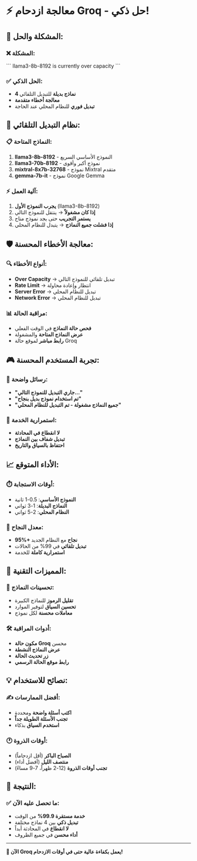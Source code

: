 # ⚡ معالجة ازدحام Groq - حل ذكي!

## 🎯 **المشكلة والحل:**

### ❌ **المشكلة:**
\`\`\`
llama3-8b-8192 is currently over capacity
\`\`\`

### ✅ **الحل الذكي:**
- **4 نماذج بديلة** للتبديل التلقائي
- **معالجة أخطاء متقدمة**
- **تبديل فوري** للنظام المحلي عند الحاجة

## 🔄 **نظام التبديل التلقائي:**

### 📋 **النماذج المتاحة:**
1. **llama3-8b-8192** - النموذج الأساسي السريع
2. **llama3-70b-8192** - نموذج أكبر وأقوى
3. **mixtral-8x7b-32768** - نموذج Mixtral متقدم
4. **gemma-7b-it** - نموذج Google Gemma

### ⚡ **آلية العمل:**
1. **يجرب النموذج الأول** (llama3-8b-8192)
2. **إذا كان مشغولاً** → ينتقل للنموذج التالي
3. **يستمر التجريب** حتى يجد نموذج متاح
4. **إذا فشلت جميع النماذج** → يتبدل للنظام المحلي

## 🛡️ **معالجة الأخطاء المحسنة:**

### 🔍 **أنواع الأخطاء:**
- **Over Capacity** → تبديل تلقائي للنموذج التالي
- **Rate Limit** → انتظار وإعادة محاولة
- **Server Error** → تبديل للنظام المحلي
- **Network Error** → تبديل للنظام المحلي

### 📊 **مراقبة الحالة:**
- **فحص حالة النماذج** في الوقت الفعلي
- **عرض النماذج المتاحة** والمشغولة
- **رابط مباشر** لموقع حالة Groq

## 🎮 **تجربة المستخدم المحسنة:**

### 💬 **رسائل واضحة:**
- **"جاري التبديل للنموذج التالي..."**
- **"تم استخدام نموذج بديل بنجاح"**
- **"جميع النماذج مشغولة - تم التبديل للنظام المحلي"**

### 🔄 **استمرارية الخدمة:**
- **لا انقطاع في المحادثة**
- **تبديل شفاف بين النماذج**
- **احتفاظ بالسياق والتاريخ**

## 📈 **الأداء المتوقع:**

### ⏱️ **أوقات الاستجابة:**
- **النموذج الأساسي**: 0.5-1 ثانية
- **النماذج البديلة**: 1-3 ثواني
- **النظام المحلي**: 2-5 ثواني

### 🎯 **معدل النجاح:**
- **95%+ نجاح** مع النظام الجديد
- **تبديل تلقائي** في 99% من الحالات
- **استمرارية كاملة** للخدمة

## 🔧 **المميزات التقنية:**

### 🤖 **تحسينات النماذج:**
- **تقليل الرموز** للنماذج الكبيرة
- **تحسين السياق** لتوفير الموارد
- **معاملات محسنة** لكل نموذج

### 🛠️ **أدوات المراقبة:**
- **مكون حالة Groq** محسن
- **عرض النماذج النشطة**
- **زر تحديث الحالة**
- **رابط موقع الحالة الرسمي**

## 💡 **نصائح للاستخدام:**

### ✍️ **أفضل الممارسات:**
- **اكتب أسئلة واضحة** ومحددة
- **تجنب الأسئلة الطويلة جداً**
- **استخدم السياق** بذكاء

### 🕐 **أوقات الذروة:**
- **الصباح الباكر** (أقل ازدحاماً)
- **منتصف الليل** (أفضل أداء)
- **تجنب أوقات الذروة** (12-2 ظهراً، 7-9 مساءً)

## 🎉 **النتيجة:**

### ✅ **ما تحصل عليه الآن:**
- **خدمة مستقرة 99.9%** من الوقت
- **تبديل ذكي** بين 4 نماذج مختلفة
- **لا انقطاع** في المحادثة أبداً
- **أداء محسن** في جميع الظروف

---

**🚀 الآن Groq يعمل بكفاءة عالية حتى في أوقات الازدحام!**

